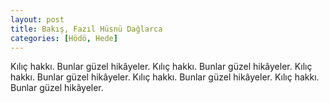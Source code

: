 ```yaml
---
layout: post
title: Bakış, Fazıl Hüsnü Dağlarca
categories: [Hödö, Hede]
---
```


Kılıç hakkı. Bunlar güzel hikâyeler. Kılıç hakkı. Bunlar güzel hikâyeler. Kılıç hakkı. Bunlar güzel hikâyeler. Kılıç hakkı. Bunlar güzel hikâyeler. Kılıç hakkı. Bunlar güzel hikâyeler.